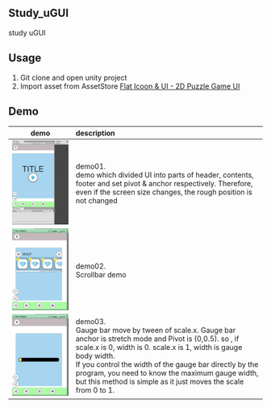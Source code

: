 ## Study_uGUI
study uGUI

## Usage
1. Git clone and open unity project
2. Import asset from AssetStore
[Flat Icoon & UI - 2D Puzzle Game UI](https://assetstore.unity.com/packages/2d/gui/icons/flat-icoon-ui-2d-puzzle-game-ui-69370)

## Demo
|demo|description|
|:--:|:--|
|![demo](ReadmeResource/demo01.gif)|demo01.<br>demo which divided UI into parts of header, contents, footer and set pivot & anchor respectively. Therefore, even if the screen size changes, the rough position is not changed|
|![demo](ReadmeResource/demo02.gif)|demo02.<br>Scrollbar demo|
|![demo](ReadmeResource/demo03.gif)|demo03.<br>Gauge bar move by tween of scale.x. Gauge bar anchor is stretch mode and Pivot is (0,0.5). so , if scale.x is 0, width is 0. scale.x is 1, width is gauge body width.<br>If you control the width of the gauge bar directly by the program, you need to know the maximum gauge width, but this method is simple as it just moves the scale from 0 to 1.|

